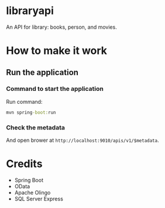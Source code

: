 # libraryapi
An API for library: books, person, and movies.

# How to make it work

## Run the application

### Command to start the application
Run command:
```cmd
mvn spring-boot:run
```

### Check the metadata
And open brower at `http://localhost:9010/apis/v1/$metadata`.


# Credits
- Spring Boot
- OData
- Apache Olingo
- SQL Server Express
